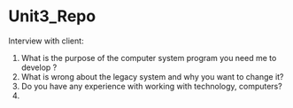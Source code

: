 # Unit3_Repo


Interview with client:
1. What is the purpose of the computer system program you need me to develop ?
1. What is wrong about the legacy system and why you want to change it?
1. Do you have any experience with working with technology, computers?
1. 
